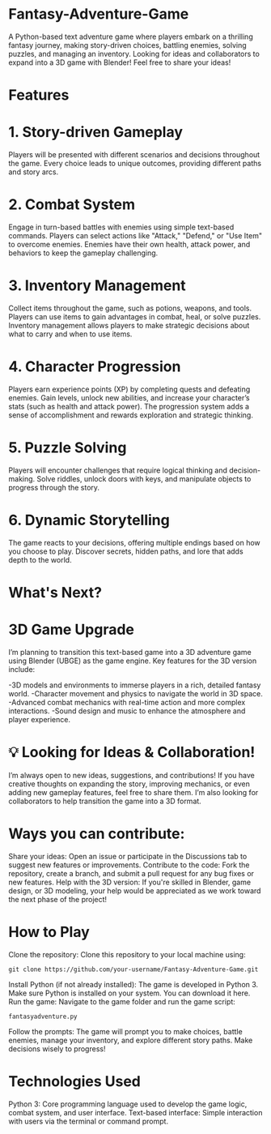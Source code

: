 # Fantasy-Adventure-Game
A Python-based text adventure game where players embark on a thrilling fantasy journey, making story-driven choices, battling enemies, solving puzzles, and managing an inventory. Looking for ideas and collaborators to expand into a 3D game with Blender! Feel free to share your ideas!

# Features
# 1. Story-driven Gameplay
Players will be presented with different scenarios and decisions throughout the game.
Every choice leads to unique outcomes, providing different paths and story arcs.
# 2. Combat System
Engage in turn-based battles with enemies using simple text-based commands.
Players can select actions like "Attack," "Defend," or "Use Item" to overcome enemies.
Enemies have their own health, attack power, and behaviors to keep the gameplay challenging.
# 3. Inventory Management
Collect items throughout the game, such as potions, weapons, and tools.
Players can use items to gain advantages in combat, heal, or solve puzzles.
Inventory management allows players to make strategic decisions about what to carry and when to use items.
# 4. Character Progression
Players earn experience points (XP) by completing quests and defeating enemies.
Gain levels, unlock new abilities, and increase your character’s stats (such as health and attack power).
The progression system adds a sense of accomplishment and rewards exploration and strategic thinking.
# 5. Puzzle Solving
Players will encounter challenges that require logical thinking and decision-making.
Solve riddles, unlock doors with keys, and manipulate objects to progress through the story.
# 6. Dynamic Storytelling
The game reacts to your decisions, offering multiple endings based on how you choose to play.
Discover secrets, hidden paths, and lore that adds depth to the world.

# What's Next?
# 3D Game Upgrade
I’m planning to transition this text-based game into a 3D adventure game using Blender (UBGE) as the game engine. Key features for the 3D version include:

-3D models and environments to immerse players in a rich, detailed fantasy world.
-Character movement and physics to navigate the world in 3D space.
-Advanced combat mechanics with real-time action and more complex interactions.
-Sound design and music to enhance the atmosphere and player experience.

# 💡 Looking for Ideas & Collaboration!
I’m always open to new ideas, suggestions, and contributions! If you have creative thoughts on expanding the story, improving mechanics, or even adding new gameplay features, feel free to share them. I’m also looking for collaborators to help transition the game into a 3D format.

# Ways you can contribute:
Share your ideas: Open an issue or participate in the Discussions tab to suggest new features or improvements.
Contribute to the code: Fork the repository, create a branch, and submit a pull request for any bug fixes or new features.
Help with the 3D version: If you're skilled in Blender, game design, or 3D modeling, your help would be appreciated as we work toward the next phase of the project!

# How to Play
Clone the repository: Clone this repository to your local machine using:

    git clone https://github.com/your-username/Fantasy-Adventure-Game.git

Install Python (if not already installed): The game is developed in Python 3. Make sure Python is installed on your system. You can download it here.
Run the game: Navigate to the game folder and run the game script:

    fantasyadventure.py

Follow the prompts:
The game will prompt you to make choices, battle enemies, manage your inventory, and explore different story paths. Make decisions wisely to progress!

# Technologies Used
Python 3: Core programming language used to develop the game logic, combat system, and user interface.
Text-based interface: Simple interaction with users via the terminal or command prompt.
